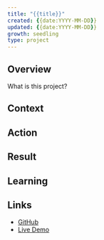 ```yaml
---
title: "{{title}}"
created: {{date:YYYY-MM-DD}}
updated: {{date:YYYY-MM-DD}}
growth: seedling
type: project
---
```


## Overview

What is this project?

## Context

## Action

## Result

## Learning

## Links

- [GitHub](https://github.com/)
- [Live Demo](https://)
